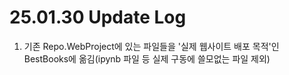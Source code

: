 # 25.01.30 Update Log
1. 기존 Repo.WebProject에 있는 파일들을 '실제 웹사이트 배포 목적'인 BestBooks에 옮김(ipynb 파일 등 실제 구동에 쓸모없는 파일 제외)
